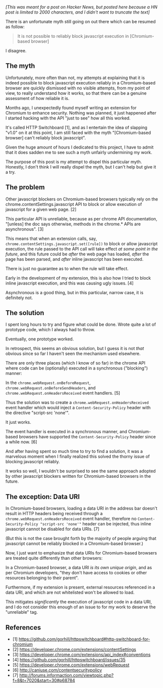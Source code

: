 _[This was meant for a post on Hacker News, but posted here because a HN post is limited to 2000 characters, and I didn't want to truncate the text]_

There is an unfortunate myth still going on out there which can be resumed as follow:

> It is not possible to reliably block javascript execution in [Chromium-based browser]

I disagree.

## The myth

Unfortunately, more often than not, my attempts at explaining that it is indeed possible to block javascript execution reliably in a Chromium-based browser are quickly dismissed with no visible attempts, from my point of view, to really understand how it works, so that there can be a genuine assessment of how reliable it is.

Months ago, I unexpectedly found myself writing an extension for Chromium to enhance security. Nothing was planned, it just happened after I started hacking with the API "just to see" how all this worked.

It's called HTTP Switchboard [1], and as I entertain the idea of slapping "v1.0" on it at this point, I am still faced with the myth "[Chromium-based browser] can't reliably block javascript".

Given the huge amount of hours I dedicated to this project, I have to admit that it does sadden me to see such a myth unfairly undermining my work.

The purpose of this post is my attempt to dispel this particular myth. Honestly, I don't think I will really dispel the myth, but I can't help but give it a try.

## The problem

Other javascript blockers on Chromium-based browsers typically rely on the chrome.contentSettings.javascript API to block or allow execution of javascript for a given web page. [2]

This particular API is unreliable, because as per chrome API documentation, "[unless] the doc says otherwise, methods in the chrome.* APIs are asynchronous". [3]

This means that when an extension calls, say, `chrome.contentSettings.javascript.set([rule])` to block or allow javascript execution, the rule passed to the API call will take effect *at some point in the future*, and this future could be *after* the web page has loaded, *after* the page has been parsed, and *after* inline javascript has been executed.

There is just no guarantee as to when the rule will take effect.

Early in the development of my extension, this is also how I tried to block inline javascript execution, and this was causing ugly issues. [4]

Asynchronous is a good thing, but in this particular, narrow case, it is definitely not.

## The solution

I spent long hours to try and figure what could be done. Wrote quite a lot of prototype code, which I always had to throw.

Eventually, one prototype worked.

In retrospect, this seems an obvious solution, but I guess it is not *that* obvious since so far I haven't seen the mechanism used elsewhere.

There are only three places (which I know of so far) in the chrome API where code can be (optionally) executed in a synchronous ("blocking") manner:

In the `chrome.webRequest.onBeforeRequest`, `chrome.webRequest.onBeforeSendHeaders`, and `chrome.webRequest.onHeadersReceived` event handlers. [5]

Thus the solution was to create a `chrome.webRequest.onHeadersReceived` event handler which would inject a `Content-Security-Policy` header with the directive "script-src 'none'".

It just works.

The event handler is executed in a synchronous manner, and Chromium-based browsers have supported the `Content-Security-Policy` header since a while now. [6]

And after having spent so much time to try to find a solution, it was a marvelous moment when I finally realized this solved the thorny issue of blocking javascript reliably.

It works so well, I wouldn't be surprised to see the same approach adopted by other javascript blockers written for Chromium-based browsers in the future.

## The exception: Data URI

In Chromium-based browsers, loading a data URI in the address bar doesn't result in HTTP headers being received through a `chrome.webRequest.onHeadersReceived` event handler, therefore no `Content-Security-Policy "script-src 'none'"` header can be injected, thus inline javascript cannot be disabled for data URIs. [7]

(But this is not the case brought forth by the majority of people arguing that javascript cannot be reliably blocked in a Chromium-based browser.)

Now, I just want to emphasize that data URIs for Chromium-based browsers are treated quite differently than other browsers:

In a Chromium-based browser, a data URI *is its own unique origin*, and as per Chromium developers, "they don't have access to cookies or other resources belonging to their parent".

Furthermore, if my extension is present, external resources referenced in a data URI, and which are not whitelisted won't be allowed to load.

This mitigates *significantly* the execution of javascript code in a data URI, and I do not consider this enough of an issue to for my work to deserve the "unreliable" tag.

## References

- [1] <https://github.com/gorhill/httpswitchboard#http-switchboard-for-chromium>
- [2] <https://developer.chrome.com/extensions/contentSettings>
- [3] <https://developer.chrome.com/extensions/api_index#conventions>
- [4] <https://github.com/gorhill/httpswitchboard/issues/35>
- [5] <https://developer.chrome.com/extensions/webRequest>
- [6] <http://caniuse.com/contentsecuritypolicy>
- [7] <http://forums.informaction.com/viewtopic.php?f=8&t=7020&start=30#p68784>